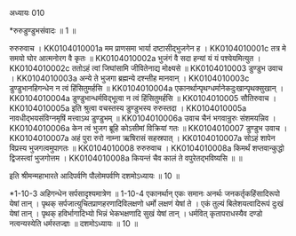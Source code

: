 अध्यायः 010

*रुरुडुण्डुभसंवादः ॥ 1 ॥

रुरुरुवाच ।
KK0104010001a	मम प्राणसमा भार्या दष्टासीद्भुजगेन ह ।
KK0104010001c	तत्र मे समयो घोर आत्मनोरग वै कृतः ॥
KK0104010002a	भुजंगं वै सदा हन्यां यं यं पश्येयमित्युत ।
KK0104010002c	ततोऽहं त्वां जिघांसामि जीवितेनाद्य मोक्ष्यसे ॥
KK0104010003	डुण्डुभ उवाच ।
KK0104010003a	अन्ये ते भुजगा ब्रह्मन्ये दश्न्तीह मानवान् ।
KK0104010003c	डुण्डुभानहिगन्धेन न त्वं हिंसितुमर्हसि ॥
KK0104010004a	एकानर्थान्पृथग्धर्मानेकदुःखान्पृथक्सुखान् ।
KK0104010004a	डुण्डुभान्धर्मविद्भूत्वा न त्वं हिंसितुमर्हसि ॥
KK0104010005	सौतिरुवाच ।
KK0104010005a	इति श्रुत्वा वचस्तस्य डुण्डुभस्य रुरुस्तदा ।
KK0104010005a	नावधीद्भयसंविग्नमृषिं मत्त्वाऽथ डुण्डुभम् ॥
KK0104010006a	उवाच चैनं भगवान्रुरुः संशमयन्निव ।
KK0104010006a	केन त्वं भुजग ब्रूहि कोऽसीमां विक्रियां गतः ॥
KK0104010007	डुण्डुभ उवाच ।
KK0104010007a	अहं पुरा रुरो नाम्ना ऋषिरासं सहस्रपात् ।
KK0104010007a	सोऽहं शापेन विप्रस्य भुजगत्वमुपागतः ॥
KK0104010008	रुरुरुवाच ।
KK0104010008a	किमर्थं शप्तवान्कुद्धो द्विजस्त्वां भुजगोत्तम ।
KK0104010008a	कियन्तं चैव कालं ते वपुरेतद्भविष्यसि ॥ ॥

इति श्रीमन्महाभारते आदिपर्वणि पौलोमपर्वणि दशमोऽध्यायः ॥ 10 ॥

*1-10-3 अहिगन्धेन सर्पसादृश्यमात्रेण ॥ 1-10-4 एकानर्थान् एकः समानः अनर्थः जनकर्तृकहिंसादिरूपो येषां तान् । पृथक् सर्पजात्युचितप्राणहरणादिविलक्षणो धर्मो लक्षणं येषां ते । एकं तुल्यं बिलेशयत्वादिरूपं दुःखं येषां तान् । पृथक् हविर्भागादिभ्यो भिन्नं भेकभक्षणादि सुखं येषां तान् । धर्मवित् कृतापराधस्यैव दण्डो नत्वन्यस्येति धर्मस्तज्ज्ञः ॥ दशमोऽध्यायः ॥ 10 ॥
